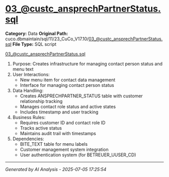 # 03_@custc_ansprechPartnerStatus.sql

**Category:** Data
**Original Path:** cuco.dbmaintain/sql/11/23_CuCo_V17.10/03_@custc_ansprechPartnerStatus.sql
**File Type:** SQL script

03_@custc_ansprechPartnerStatus.sql
1. Purpose: Creates infrastructure for managing contact person status and menu text
2. User Interactions:
   - New menu item for contact data management
   - Interface for managing contact person status
3. Data Handling:
   - Creates ANSPRECHPARTNER_STATUS table with customer relationship tracking
   - Manages contact role status and active states
   - Includes timestamp and user tracking
4. Business Rules:
   - Requires customer ID and contact role ID
   - Tracks active status
   - Maintains audit trail with timestamps
5. Dependencies:
   - BITE_TEXT table for menu labels
   - Customer management system integration
   - User authentication system (for BETREUER_UUSER_CD)

---
*Generated by AI Analysis - 2025-07-05 17:25:54*
